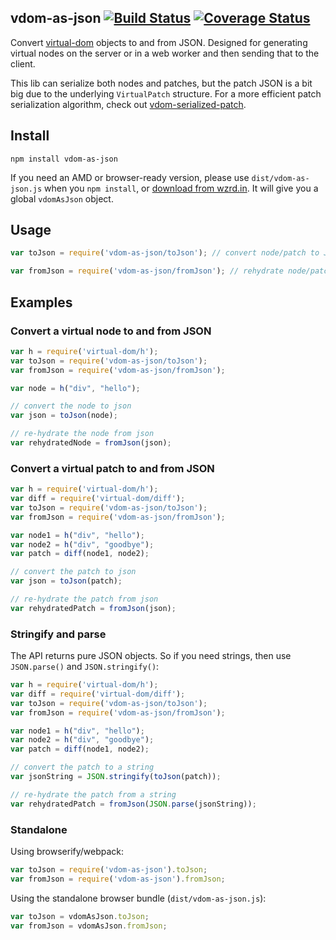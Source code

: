 vdom-as-json [![Build Status](https://travis-ci.org/nolanlawson/vdom-as-json.svg)](https://travis-ci.org/nolanlawson/vdom-as-json) [![Coverage Status](https://coveralls.io/repos/nolanlawson/vdom-as-json/badge.svg?branch=master&service=github)](https://coveralls.io/github/nolanlawson/vdom-as-json?branch=master)
----

Convert [virtual-dom](https://github.com/Matt-Esch/virtual-dom) objects to and from JSON. Designed for generating virtual nodes on the server or in a web worker and then sending that to the client.

This lib can serialize both nodes and patches, but the patch JSON is a bit big due to the underlying `VirtualPatch` structure. For a more efficient patch serialization algorithm, check out [vdom-serialized-patch](https://github.com/nolanlawson/vdom-serialized-patch).

Install
---

```
npm install vdom-as-json
```

If you need an AMD or browser-ready version, please use `dist/vdom-as-json.js` when you `npm install`, or [download from wzrd.in](https://wzrd.in/standalone/vdom-as-json@latest). It will give you a global `vdomAsJson` object.

Usage
---

```js
var toJson = require('vdom-as-json/toJson'); // convert node/patch to JSON

var fromJson = require('vdom-as-json/fromJson'); // rehydrate node/patch from JSON
```

Examples
---

### Convert a virtual node to and from JSON

```js
var h = require('virtual-dom/h');
var toJson = require('vdom-as-json/toJson');
var fromJson = require('vdom-as-json/fromJson');

var node = h("div", "hello");

// convert the node to json
var json = toJson(node);

// re-hydrate the node from json
var rehydratedNode = fromJson(json);
```

### Convert a virtual patch to and from JSON

```js
var h = require('virtual-dom/h');
var diff = require('virtual-dom/diff');
var toJson = require('vdom-as-json/toJson');
var fromJson = require('vdom-as-json/fromJson');

var node1 = h("div", "hello");
var node2 = h("div", "goodbye");
var patch = diff(node1, node2);

// convert the patch to json
var json = toJson(patch);

// re-hydrate the patch from json
var rehydratedPatch = fromJson(json);
```


### Stringify and parse

The API returns pure JSON objects. So if you need strings, then use `JSON.parse()` and `JSON.stringify()`:

```js
var h = require('virtual-dom/h');
var diff = require('virtual-dom/diff');
var toJson = require('vdom-as-json/toJson');
var fromJson = require('vdom-as-json/fromJson');

var node1 = h("div", "hello");
var node2 = h("div", "goodbye");
var patch = diff(node1, node2);

// convert the patch to a string
var jsonString = JSON.stringify(toJson(patch));

// re-hydrate the patch from a string
var rehydratedPatch = fromJson(JSON.parse(jsonString));
```


### Standalone

Using browserify/webpack:

```js
var toJson = require('vdom-as-json').toJson;
var fromJson = require('vdom-as-json').fromJson;
```

Using the standalone browser bundle (`dist/vdom-as-json.js`):

```js
var toJson = vdomAsJson.toJson;
var fromJson = vdomAsJson.fromJson;
```
